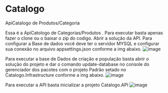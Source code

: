 # Catalogo
ApiCatalogo de Produtos/Categoria

Essa é a ApiCatologo de Categorias/Produtos .
Para executar basta apenas fazer o clone ou o baixar o zip do codigo.
Abrir a solução da API.
Para configurar a Base de dados você deve ter o servidor MYSQL e configurar sua conexão no arquivo appsettings.json conforme a img abaixo.
![image](https://github.com/jp-2513/Catalogo/assets/56940126/9d9b32a6-3fc9-485b-a731-a2a0a382bda1)

Para executar a base de Dados de criação e população basta abrir o solução do projeto  e dar o comando update-database no console do gerenciador dos pacotes com o projeto Padrão setado no Catalogo.Infrastructure conforme a img abaixo.
![image](https://github.com/jp-2513/Catalogo/assets/56940126/a0407b9b-88a9-4b49-980a-c1b3e70ed575)

Para executar a API basta inicializar a projeto Catalogo.API
![image](https://github.com/jp-2513/Catalogo/assets/56940126/78e84691-0617-4e28-af58-d4456d953927)


